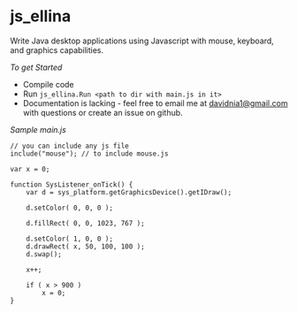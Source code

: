 js_ellina
=========

Write Java desktop applications using Javascript with mouse, keyboard, and graphics capabilities.

*To get Started*

- Compile code
- Run `js_ellina.Run <path to dir with main.js in it>`
- Documentation is lacking - feel free to email me at davidnia1@gmail.com with questions or create an issue on github.
 

*Sample main.js*

	// you can include any js file
	include("mouse"); // to include mouse.js
	
	var x = 0;
	
	function SysListener_onTick() {
	    var d = sys_platform.getGraphicsDevice().getIDraw();
	
	    d.setColor( 0, 0, 0 );
	
	    d.fillRect( 0, 0, 1023, 767 );
	
		d.setColor( 1, 0, 0 );
		d.drawRect( x, 50, 100, 100 );
		d.swap();
	
		x++;
	
		if ( x > 900 )
			x = 0;
	}

